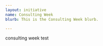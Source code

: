 ```yaml
---
layout: initiative
name: Consulting Week
blurb: This is the Consulting Week blurb.

---
```


consulting week test